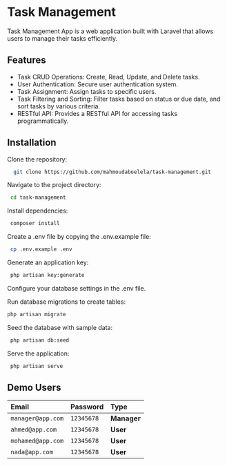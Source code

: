 
# Task Management

Task Management App is a web application built with Laravel that allows users to manage their tasks efficiently.




## Features

- Task CRUD Operations: Create, Read, Update, and Delete tasks.
- User Authentication: Secure user authentication system.
- Task Assignment: Assign tasks to specific users.
- Task Filtering and Sorting: Filter tasks based on status or due date, and sort tasks by various criteria.
- RESTful API: Provides a RESTful API for accessing tasks programmatically.


## Installation

Clone the repository:

```bash
  git clone https://github.com/mahmoudaboelela/task-management.git
```
    
Navigate to the project directory:

```bash
 cd task-management
```

Install dependencies:

```bash
 composer install
```

Create a .env file by copying the .env.example file:

```bash
 cp .env.example .env
```

Generate an application key:

```bash
 php artisan key:generate
```

Configure your database settings in the .env file.



Run database migrations to create tables:

```bash
php artisan migrate
```

Seed the database with sample data:

```bash
 php artisan db:seed
```

Serve the application:


```bash
 php artisan serve
```

## Demo Users

| Email | Password     | Type                |
| :-------- | :------- | :------------------------- |
| `manager@app.com` | `12345678` | **Manager** |
 `ahmed@app.com` | `12345678` | **User** |
  `mohamed@app.com` | `12345678` | **User** |
   `nada@app.com` | `12345678` | **User** |

